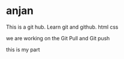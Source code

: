 # anjan
This is a git hub. Learn git and github.
html
css

we are working on the Git Pull and Git push

this is my part
